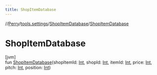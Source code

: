 ```yaml
---
title: ShopItemDatabase
---
```

//[Perry](../../../index.html)/[tools.settings](../index.html)/[ShopItemDatabase](index.html)/[ShopItemDatabase](-shop-item-database.html)



# ShopItemDatabase



[jvm]\
fun [ShopItemDatabase](-shop-item-database.html)(shopItemId: [Int](https://kotlinlang.org/api/latest/jvm/stdlib/kotlin/-int/index.html), shopId: [Int](https://kotlinlang.org/api/latest/jvm/stdlib/kotlin/-int/index.html), itemId: [Int](https://kotlinlang.org/api/latest/jvm/stdlib/kotlin/-int/index.html), price: [Int](https://kotlinlang.org/api/latest/jvm/stdlib/kotlin/-int/index.html), pitch: [Int](https://kotlinlang.org/api/latest/jvm/stdlib/kotlin/-int/index.html), position: [Int](https://kotlinlang.org/api/latest/jvm/stdlib/kotlin/-int/index.html))





